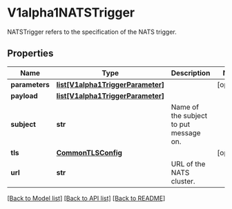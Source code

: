 # V1alpha1NATSTrigger

NATSTrigger refers to the specification of the NATS trigger.
## Properties
Name | Type | Description | Notes
------------ | ------------- | ------------- | -------------
**parameters** | [**list[V1alpha1TriggerParameter]**](V1alpha1TriggerParameter.md) |  | [optional] 
**payload** | [**list[V1alpha1TriggerParameter]**](V1alpha1TriggerParameter.md) |  | 
**subject** | **str** | Name of the subject to put message on. | 
**tls** | [**CommonTLSConfig**](CommonTLSConfig.md) |  | [optional] 
**url** | **str** | URL of the NATS cluster. | 

[[Back to Model list]](../README.md#documentation-for-models) [[Back to API list]](../README.md#documentation-for-api-endpoints) [[Back to README]](../README.md)


